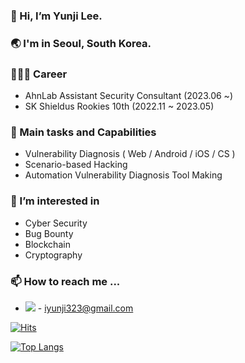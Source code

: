 ### 👋 Hi, I’m Yunji Lee.

	

### 🌏 I'm in Seoul, South Korea.



### 👩🏻‍💻 Career
- AhnLab Assistant Security Consultant (2023.06 ~)
- SK Shieldus Rookies 10th (2022.11 ~ 2023.05)



### 🐥 Main tasks and Capabilities
- Vulnerability Diagnosis ( Web / Android / iOS / CS )
- Scenario-based Hacking
- Automation Vulnerability Diagnosis Tool Making



### 👀 I’m interested in
- Cyber Security
- Bug Bounty
- Blockchain
- Cryptography



<!-- <img src="https://img.shields.io/badge/Firebase-FFCA28?style=flat-square&logo=firebase&logoColor=white"/> -->
<!-- <img src="https://img.shields.io/badge/Solidity-363636?style=flat-square&logo=Solidity&logoColor=white"/> <img src="https://img.shields.io/badge/JavaScript-F7DF1E?style=flat-square&logo=JavaScript&logoColor=black"/> -->




### 📫 How to reach me ...
- <img src="https://img.shields.io/badge/Gmail-EA4335?style=flat-square&logo=Gmail&logoColor=white"/> - iyunji323@gmail.com

[![Hits](https://hits.seeyoufarm.com/api/count/incr/badge.svg?url=https%3A%2F%2Fgithub.com%2Fyunzi125%2Fhit-counter&count_bg=%235CC8FF&title_bg=%23555555&icon=&icon_color=%23E7E7E7&title=hits&edge_flat=false)](https://hits.seeyoufarm.com)

[![Top Langs](https://github-readme-stats.vercel.app/api/top-langs/?username=yunzi125&langs_count=8)](https://github.com/yunzi125/github-readme-stats)

<!---
yunzi125/yunzi125 is a ✨ special ✨ repository because its `README.md` (this file) appears on your GitHub profile.
You can click the Preview link to take a look at your changes.
--->
